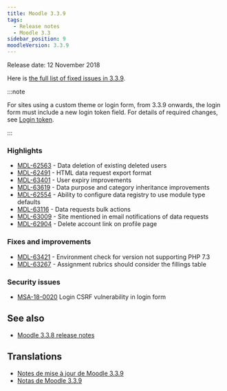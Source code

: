 ```yaml
---
title: Moodle 3.3.9
tags:
  - Release notes
  - Moodle 3.3
sidebar_position: 9
moodleVersion: 3.3.9
---
```


Release date: 12 November 2018

Here is [the full list of fixed issues in 3.3.9](https://tracker.moodle.org/secure/IssueNavigator!executeAdvanced.jspa?jqlQuery=project+%3D+mdl+AND+resolution+%3D+fixed+AND+fixVersion+in+%28%223.3.9%22%29+ORDER+BY+priority+DESC&runQuery=true&clear=true).

:::note

For sites using a custom theme or login form, from 3.3.9 onwards, the login form must include a new login token field. For details of required changes, see [Login token](https://docs.moodle.org/dev/Login_token).

:::

### Highlights

- [MDL-62563](https://tracker.moodle.org/browse/MDL-62563) - Data deletion of existing deleted users
- [MDL-62491](https://tracker.moodle.org/browse/MDL-62491) - HTML data request export format
- [MDL-63401](https://tracker.moodle.org/browse/MDL-63401) - User expiry improvements
- [MDL-63619](https://tracker.moodle.org/browse/MDL-63619) - Data purpose and category inheritance improvements
- [MDL-62554](https://tracker.moodle.org/browse/MDL-62554) - Ability to configure data registry to use module type defaults
- [MDL-63116](https://tracker.moodle.org/browse/MDL-63116) - Data requests bulk actions
- [MDL-63009](https://tracker.moodle.org/browse/MDL-63009) - Site mentioned in email notifications of data requests
- [MDL-62904](https://tracker.moodle.org/browse/MDL-62904) - Delete account link on profile page

### Fixes and improvements

- [MDL-63421](https://tracker.moodle.org/browse/MDL-63421) - Environment check for version not supporting PHP 7.3
- [MDL-63267](https://tracker.moodle.org/browse/MDL-63267) - Assignment rubrics should consider the fillings table

### Security issues

- [MSA-18-0020](https://moodle.org/mod/forum/discuss.php?d=378731) Login CSRF vulnerability in login form

## See also

- [Moodle 3.3.8 release notes](/general/releases/3.3/3.3.8)

## Translations

- [Notes de mise à jour de Moodle 3.3.9](https://docs.moodle.org/fr/Notes_de_mise_à_jour_de_Moodle_3.3.9)
- [Notas de Moodle 3.3.9](https://docs.moodle.org/es/Notas_de_Moodle_3.3.9)
